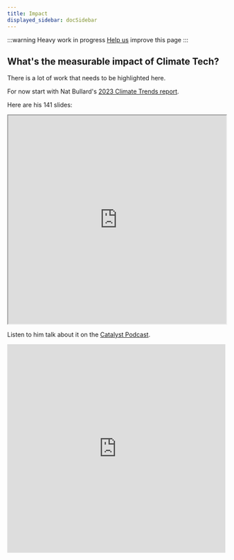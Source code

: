 ```yaml
---
title: Impact
displayed_sidebar: docSidebar
---
```

:::warning
Heavy work in progress
[Help us](contribute) improve this page
:::

## What's the measurable impact of Climate Tech?

There is a lot of work that needs to be highlighted here.

For now start with Nat Bullard's [2023 Climate Trends report](https://www.nathanielbullard.com/presentations).

Here are his 141 slides:

<iframe
loading="lazy"
src="https://pitch.com/embed/7115bc30-ca9b-4d4e-a397-5d4c902702e0?share=false&amp;wmode=opaque"
name="iFrame Name"
scrolling="no"
height="482px"
width="100%"
></iframe>

Listen to him talk about it on the [Catalyst Podcast](https://www.canarymedia.com/podcasts/catalyst-with-shayle-kann/2023-trends-in-decarbonization-part-1).

<iframe
frameborder="0"
height="482"
scrolling="no"
src="https://playlist.megaphone.fm/?e=PSMI3987801023"
width="100%"
></iframe>